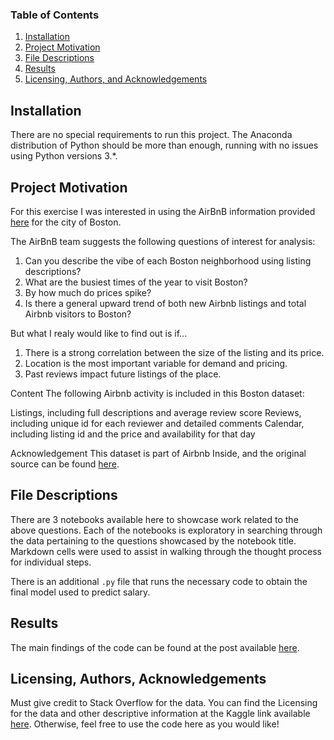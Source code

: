 
### Table of Contents

1. [Installation](#installation)
2. [Project Motivation](#motivation)
3. [File Descriptions](#files)
4. [Results](#results)
5. [Licensing, Authors, and Acknowledgements](#licensing)

## Installation <a name="installation"></a>

There are no special requirements to run this project. The Anaconda distribution of Python should be more than enough, running with no issues using Python versions 3.*.

## Project Motivation<a name="motivation"></a>

For this exercise I was interested in using the AirBnB information provided [here](https://www.kaggle.com/airbnb/boston?select=reviews.csv) for the city of Boston.

The AirBnB team suggests the following questions of interest for analysis:

1. Can you describe the vibe of each Boston neighborhood using listing descriptions?
2. What are the busiest times of the year to visit Boston? 
3. By how much do prices spike?
4. Is there a general upward trend of both new Airbnb listings and total Airbnb visitors to Boston?

But what I realy would like to find out is if...

1. There is a strong correlation between the size of the listing and its price.
2. Location is the most important variable for demand and pricing.
3. Past reviews impact future listings of the place.


Content
The following Airbnb activity is included in this Boston dataset:

Listings, including full descriptions and average review score
Reviews, including unique id for each reviewer and detailed comments
Calendar, including listing id and the price and availability for that day


Acknowledgement
This dataset is part of Airbnb Inside, and the original source can be found [here](http://insideairbnb.com/get-the-data.html).


## File Descriptions <a name="files"></a>

There are 3 notebooks available here to showcase work related to the above questions.  Each of the notebooks is exploratory in searching through the data pertaining to the questions showcased by the notebook title.  Markdown cells were used to assist in walking through the thought process for individual steps.  

There is an additional `.py` file that runs the necessary code to obtain the final model used to predict salary.

## Results<a name="results"></a>

The main findings of the code can be found at the post available [here](https://mpradam.medium.com/boston-airbnb-to-comment-or-not-to-comment-435e2beb911).

## Licensing, Authors, Acknowledgements<a name="licensing"></a>

Must give credit to Stack Overflow for the data.  You can find the Licensing for the data and other descriptive information at the Kaggle link available [here](https://www.kaggle.com/stackoverflow/so-survey-2017/data).  Otherwise, feel free to use the code here as you would like! 